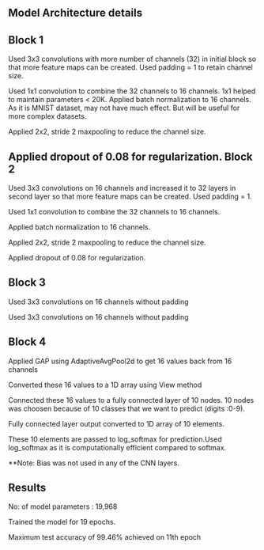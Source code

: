 Model Architecture details
--------------------------
Block 1
-------

Used 3x3 convolutions with more number of channels (32) in initial block so that more feature maps can be created. Used padding = 1 to retain channel size.

Used 1x1 convolution to combine the 32 channels to 16 channels. 1x1 helped to maintain parameters < 20K.
Applied batch normalization to 16 channels. As it is MNIST dataset, may not have much effect. But will be useful for more complex datasets.

Applied 2x2, stride 2 maxpooling to reduce the channel size.

Applied dropout of 0.08 for regularization.
Block 2
-------

Used 3x3 convolutions on 16 channels and increased it to 32 layers in second layer so that more feature maps can be created. Used padding = 1.

Used 1x1 convolution to combine the 32 channels to 16 channels. 

Applied batch normalization to 16 channels.

Applied 2x2, stride 2 maxpooling to reduce the channel size.

Applied dropout of 0.08 for regularization.

Block 3
-------

Used 3x3 convolutions on 16 channels without padding

Used 3x3 convolutions on 16 channels without padding

Block 4
-------

Applied GAP using AdaptiveAvgPool2d to get 16 values back from 16 channels

Converted these 16 values to a 1D array using View method

Connected these 16 values to a fully connected layer of 10 nodes. 10 nodes was choosen because of 10 classes that we want to predict (digits :0-9).

Fully connected layer output converted to 1D array of 10 elements.

These 10 elements are passed to log_softmax for prediction.Used log_softmax as it is computationally efficient compared to softmax.

**Note: Bias was not used in any of the CNN layers.

Results
-------

No: of model parameters : 19,968

Trained the model for 19 epochs.

Maximum test accuracy of 99.46% achieved on 11th epoch
